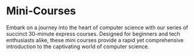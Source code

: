 # Mini-Courses
Embark on a journey into the heart of computer science with our series of succinct 30-minute express courses. Designed for beginners and tech enthusiasts alike, these mini courses provide a rapid yet comprehensive introduction to the captivating world of computer science.
